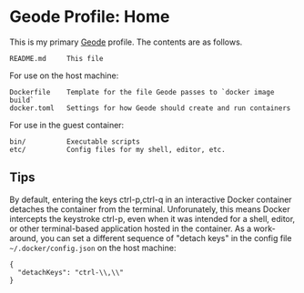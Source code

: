 # Geode Profile: Home

This is my primary [Geode][] profile.  The contents are as follows.

    README.md     This file

For use on the host machine:

    Dockerfile    Template for the file Geode passes to `docker image build`
    docker.toml   Settings for how Geode should create and run containers

For use in the guest container:

    bin/          Executable scripts
    etc/          Config files for my shell, editor, etc.

## Tips

By default, entering the keys ctrl-p,ctrl-q in an interactive Docker container
detaches the container from the terminal.  Unforunately, this means Docker
intercepts the keystroke ctrl-p, even when it was intended for a shell, editor,
or other terminal-based application hosted in the container.  As a work-around,
you can set a different sequence of "detach keys" in the config file
`~/.docker/config.json` on the host machine:

    {
      "detachKeys": "ctrl-\\,\\"
    }

[Geode]: https://github.com/jeffs/geode
